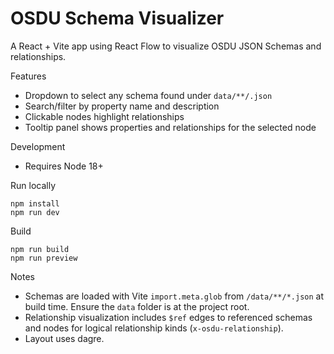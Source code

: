 # OSDU Schema Visualizer

A React + Vite app using React Flow to visualize OSDU JSON Schemas and relationships.

Features

- Dropdown to select any schema found under `data/**/.json`
- Search/filter by property name and description
- Clickable nodes highlight relationships
- Tooltip panel shows properties and relationships for the selected node

Development

- Requires Node 18+

Run locally

```pwsh
npm install
npm run dev
```

Build

```pwsh
npm run build
npm run preview
```

Notes

- Schemas are loaded with Vite `import.meta.glob` from `/data/**/*.json` at build time. Ensure the `data` folder is at the project root.
- Relationship visualization includes `$ref` edges to referenced schemas and nodes for logical relationship kinds (`x-osdu-relationship`).
- Layout uses dagre.
